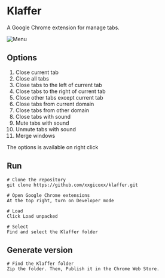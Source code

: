 # Klaffer

A Google Chrome extension for manage tabs.

![Menu](http://i.imgur.com/8X4jOgk.png)

## Options

1. Close current tab
2. Close all tabs
3. Close tabs to the left of current tab
4. Close tabs to the right of current tab
5. Close other tabs except current tab
6. Close tabs from current domain 
7. Close tabs from other domain
8. Close tabs with sound
9. Mute tabs with sound
10. Unmute tabs with sound
11. Merge windows

The options is available on right click

## Run

```
# Clone the repository
git clone https://github.com/xxgicoxx/klaffer.git

# Open Google Chrome extensions
At the top right, turn on Developer mode

# Load
Click Load unpacked

# Select
Find and select the Klaffer folder
```

## Generate version

```
# Find the Klaffer folder
Zip the folder. Then, Publish it in the Chrome Web Store.
```